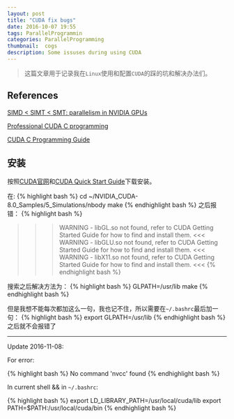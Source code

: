 ```yaml
---
layout: post
title: "CUDA fix bugs"
date: 2016-10-07 19:55
tags: ParallelProgrammin
categories: ParallelProgramming
thumbnail:  cogs
description: Some issuses during using CUDA
---
```


> 这篇文章用于记录我在`Linux`使用和配置`CUDA`的踩的坑和解决办法们。

## References

[SIMD < SIMT < SMT: parallelism in NVIDIA GPUs](http://yosefk.com/blog/simd-simt-smt-parallelism-in-nvidia-gpus.html)

[Professional CUDA C programming](www.hds.bme.hu/~fhegedus/C++/Professional%20CUDA%20C%20Programming.pdf)

[CUDA C Programming Guide](http://docs.nvidia.com/cuda/cuda-c-programming-guide/index.html)

## 安装

按照[CUDA官网](https://developer.nvidia.com/cuda-downloads)和[CUDA Quick Start Guide](https://developer.nvidia.com/compute/cuda/8.0/prod/docs/sidebar/CUDA_Quick_Start_Guide-pdf)下载安装。

在:
{% highlight bash %}
cd ~/NVIDIA_CUDA-8.0_Samples/5_Simulations/nbody
make
{% endhighlight bash %}
之后报错：
{% highlight bash %}
>>> WARNING - libGL.so not found, refer to CUDA Getting Started Guide for how to find and install them. <<<
>>> WARNING - libGLU.so not found, refer to CUDA Getting Started Guide for how to find and install them. <<<
>>> WARNING - libX11.so not found, refer to CUDA Getting Started Guide for how to find and install them. <<<
{% endhighlight bash %}

搜索之后解决方法为：
{% highlight bash %}
GLPATH=/usr/lib make
{% endhighlight bash %}

但是我想不能每次都加这么一句，我也记不住，所以需要在`~/.bashrc`最后加一句：
{% highlight bash %}
export GLPATH=/usr/lib
{% endhighlight bash %}
之后就不会报错了

------------

Update 2016-11-08:

For error:

{% highlight bash %}
No command 'nvcc' found
{% endhighlight bash %}

In current shell && in `~/.bashrc`:

{% highlight bash %}
export LD_LIBRARY_PATH=/usr/local/cuda/lib
export PATH=$PATH:/usr/local/cuda/bin
{% endhighlight bash %}
